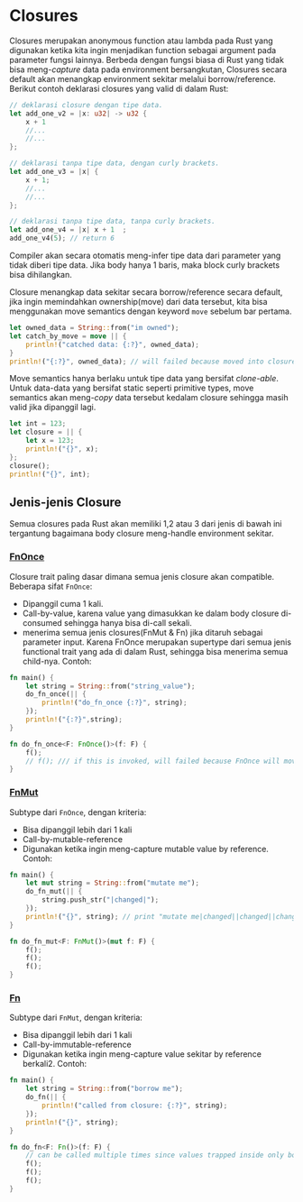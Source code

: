 # Closures #

Closures merupakan anonymous function atau lambda pada Rust yang digunakan ketika kita ingin menjadikan function sebagai argument pada parameter fungsi lainnya.
Berbeda dengan fungsi biasa di Rust yang tidak bisa meng-*capture* data pada environment bersangkutan, Closures secara default akan menangkap environment sekitar melalui borrow/reference.
Berikut contoh deklarasi closures yang valid di dalam Rust:
```rust
// deklarasi closure dengan tipe data.
let add_one_v2 = |x: u32| -> u32 { 
    x + 1
    //...
    //... 
};

// deklarasi tanpa tipe data, dengan curly brackets.
let add_one_v3 = |x| { 
    x + 1;
    //...
    //...
};

// deklarasi tanpa tipe data, tanpa curly brackets.
let add_one_v4 = |x| x + 1  ;
add_one_v4(5); // return 6
```
Compiler akan secara otomatis meng-infer tipe data dari parameter yang tidak diberi tipe data. Jika body hanya 1 baris, maka block curly brackets bisa dihilangkan.

Closure menangkap data sekitar secara borrow/reference secara default, jika ingin memindahkan ownership(move) dari data tersebut, kita bisa menggunakan move semantics dengan keyword `move` sebelum bar pertama.
```rust
let owned_data = String::from("im owned");
let catch_by_move = move || {
    println!("catched data: {:?}", owned_data);
}
println!("{:?}", owned_data); // will failed because moved into closure
```
Move semantics hanya berlaku untuk tipe data yang bersifat *clone-able*. Untuk data-data yang bersifat static seperti primitive types, move semantics akan meng-*copy* data tersebut kedalam closure sehingga masih valid jika dipanggil lagi.
```rust
let int = 123;
let closure = || {
    let x = 123;
    println!("{}", x);
};
closure();
println!("{}", int);
```

## Jenis-jenis Closure ##
Semua closures pada Rust akan memiliki 1,2 atau 3 dari jenis di bawah ini tergantung bagaimana body closure meng-handle environment sekitar.

### [FnOnce](https://doc.rust-lang.org/std/ops/trait.FnOnce.html) ###
Closure trait paling dasar dimana semua jenis closure akan compatible.
Beberapa sifat `FnOnce`:
- Dipanggil cuma 1 kali.
- Call-by-value, karena value yang dimasukkan ke dalam body closure di-consumed sehingga hanya bisa di-call sekali.
- menerima semua jenis closures(FnMut & Fn) jika ditaruh sebagai parameter input.
  Karena FnOnce merupakan supertype dari semua jenis functional trait yang ada di dalam Rust, sehingga bisa menerima semua child-nya.
Contoh:
```rust
fn main() {
    let string = String::from("string_value");
    do_fn_once(|| {
        println!("do_fn_once {:?}", string);
    });
    println!("{:?}",string);
}

fn do_fn_once<F: FnOnce()>(f: F) {
    f();
    // f(); /// if this is invoked, will failed because FnOnce will moved the `string` into the closure without requiring `move` declaration before closure bar.
}
```

### [FnMut](https://doc.rust-lang.org/std/ops/trait.FnMut.html) ###
Subtype dari `FnOnce`, dengan kriteria:
- Bisa dipanggil lebih dari 1 kali
- Call-by-mutable-reference
- Digunakan ketika ingin meng-capture mutable value by reference.
Contoh:
```rust
fn main() {
    let mut string = String::from("mutate me");
    do_fn_mut(|| {
        string.push_str("|changed|");
    });
    println!("{}", string); // print "mutate me|changed||changed||changed|", because closure invoked 3 times inside `do_fn_mut()`
}

fn do_fn_mut<F: FnMut()>(mut f: F) {
    f();
    f();
    f();
}
```

### [Fn](https://doc.rust-lang.org/std/ops/trait.Fn.html) ###
Subtype dari `FnMut`, dengan kriteria:
- Bisa dipanggil lebih dari 1 kali
- Call-by-immutable-reference
- Digunakan ketika ingin meng-capture value sekitar by reference berkali2.
Contoh:
```rust
fn main() {
    let string = String::from("borrow me");
    do_fn(|| {
        println!("called from closure: {:?}", string);
    });
    println!("{}", string);
}

fn do_fn<F: Fn()>(f: F) {
    // can be called multiple times since values trapped inside only borrowed(referenced).
    f();
    f();
    f();
}
```

